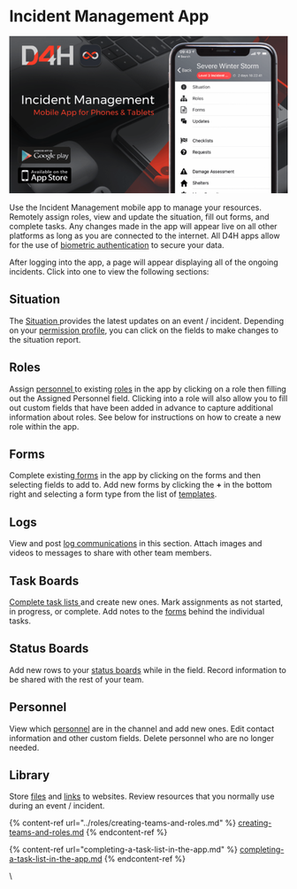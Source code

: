# Incident Management App

![](<../../.gitbook/assets/incident management mobile app.png>)

Use the Incident Management mobile app to manage your resources.  Remotely assign roles, view and update the situation, fill out forms, and complete tasks. Any changes made in the app will appear live on all other platforms as long as you are connected to the internet. All D4H apps allow for the use of [biometric authentication](../../shared-services/biometric-authentication.md) to secure your data.

After logging into the app, a page will appear displaying all of the ongoing incidents. Click into one to view the following sections:

## Situation

The [Situation ](../situation/)provides the latest updates on an event / incident. Depending on your [permission profile](../../user-access/permissions/), you can click on the fields to make changes to the situation report.&#x20;

## Roles

Assign [personnel ](../personnel/)to existing [roles](../roles/) in the app by clicking on a role then filling out the Assigned Personnel field. Clicking into a role will also allow you to fill out custom fields that have been added in advance to capture additional information about roles. See below for instructions on how to create a new role within the app.&#x20;

## Forms

Complete existing[ forms](../forms/) in the app by clicking on the forms and then selecting fields to add to. Add new forms by clicking the **+** in the bottom right and selecting a form type from the list of [templates](../admin-area/templates/).

## Logs

View and post [log communications](./#logs) in this section. Attach images and videos to messages to share with other team members.&#x20;

## Task Boards

[Complete task lists ](completing-a-task-list-in-the-app.md)and create new ones. Mark assignments as not started, in progress, or complete. Add notes to the [forms](../forms/) behind the individual tasks.&#x20;

## Status Boards

Add new rows to your [status boards](../status-boards/) while in the field. Record information to be shared with the rest of your team.&#x20;

## Personnel

View which [personnel](../personnel/) are in the channel and add new ones. Edit contact information and other custom fields. Delete personnel who are no longer needed.&#x20;

## **Library**

Store [files](../library/adding-a-new-file.md) and [links](../library/adding-a-new-link.md) to websites. Review resources that you normally use during an event / incident.



{% content-ref url="../roles/creating-teams-and-roles.md" %}
[creating-teams-and-roles.md](../roles/creating-teams-and-roles.md)
{% endcontent-ref %}

{% content-ref url="completing-a-task-list-in-the-app.md" %}
[completing-a-task-list-in-the-app.md](completing-a-task-list-in-the-app.md)
{% endcontent-ref %}







\
